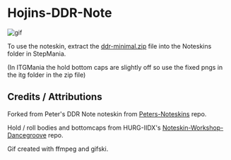 # Hojins-DDR-Note
![gif](out.gif)

To use the noteskin, extract the [ddr-minimal.zip](ddr-minimal.zip) file into the Noteskins folder in StepMania. 

(In ITGMania the hold bottom caps are slightly off so use the fixed pngs in the itg folder in the zip file)

## Credits / Attributions
Forked from Peter's DDR Note noteskin from [Peters-Noteskins](https://github.com/Pete-Lawrence/Peters-Noteskins) repo. 

Hold / roll bodies and bottomcaps from HURG-IIDX's [Noteskin-Workshop-Dancegroove](https://github.com/HURG-IIDX/Noteskin-Workshop-DanceGroove) repo. 

Gif created with ffmpeg and gifski. 
